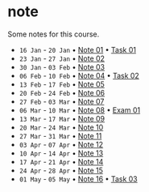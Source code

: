 # note
Some notes for this course.

+ `16 Jan` - `20 Jan` &bull; [Note 01](01/README.md) &bull; [Task 01](https://github.com/dudung/fi4002-01-2022-2/issues/1)
+ `23 Jan` - `27 Jan` &bull; [Note 02](02/README.md)
+ `30 Jan` - `03 Feb` &bull; [Note 03](03/README.md)
+ `06 Feb` - `10 Feb` &bull; [Note 04](04/README.md) &bull; [Task 02](https://github.com/dudung/fi4002-01-2022-2/issues/2)
+ `13 Feb` - `17 Feb` &bull; [Note 05](05/README.md)
+ `20 Feb` - `24 Feb` &bull; [Note 06](06/README.md)
+ `27 Feb` - `03 Mar` &bull; [Note 07](07/README.md)
+ `06 Mar` - `10 Mar` &bull; [Note 08](08/README.md) &bull; [Exam 01]()
+ `13 Mar` - `17 Mar` &bull; [Note 09](09/README.md)
+ `20 Mar` - `24 Mar` &bull; [Note 10](10/README.md)
+ `27 Mar` - `31 Mar` &bull; [Note 11](11/README.md)
+ `03 Apr` - `07 Apr` &bull; [Note 12](12/README.md)
+ `10 Apr` - `14 Apr` &bull; [Note 13](13/README.md)
+ `17 Apr` - `21 Apr` &bull; [Note 14](14/README.md)
+ `24 Apr` - `28 Apr` &bull; [Note 15](15/README.md)
+ `01 May` - `05 May` &bull; [Note 16](16/README.md) &bull; [Task 03](https://github.com/dudung/fi4002-01-2022-2/issues/9)
